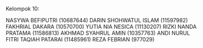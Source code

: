
Kelompok 10:

NASYWA BEFIPUTRI (10687644)
DARIN SHOHWATUL ISLAM (11597982)
FAKHRIAL DAKARA (10570700)
YUTIA NIA NESICA (11130207)
RIZKI NANDA PRATAMA (11586813)
AKHMAD SYAHRUL AMIN (10357763)
ANDI NURUL FITRI TAQIAH PATARAI (11485961)
REZA FEBRIAN (977029)
